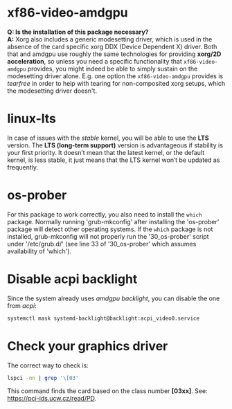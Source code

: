 # xf86-video-amdgpu
**Q: Is the installation of this package necessary?**  
**A:** Xorg also includes a generic modesetting driver, which is used in the absence of the card specific xorg DDX (Device Dependent X) driver. 
Both that and amdgpu use roughly the same technologies for providing **xorg/2D acceleration**, so unless you need a specific functionality that 
`xf86-video-amdgpu` provides, you might indeed be able to simply sustain on the modesetting driver alone. E.g. one option the `xf86-video-amdgpu`
provides is _tearfree_ in order to help with tearing for non-composited xorg setups, which the modesetting driver doesn't.

# linux-lts
In case of issues with the _stable_ kernel, you will be able to use the **LTS** version. The **LTS (long-term support)** version is advantageous if stability is your first priority. It doesn’t mean that the latest kernel, or the default kernel, is less stable, it just means that the LTS kernel won’t be updated as frequently.

# os-prober
For this package to work correctly, you also need to install the `which` package. Normally running 'grub-mkconfig' after installing the 'os-prober' package will detect other operating systems. If the `which` package is not installed, grub-mkconfig will not properly run the '30_os-prober' script under '/etc/grub.d/' (see line 33 of '30_os-prober' which assumes availability of 'which').

# Disable acpi backlight
Since the system already uses _amdgpu backlight_, you can disable the one from _acpi_: 
```bash
systemctl mask systemd-backlight@backlight:acpi_video0.service
```
# Check your graphics driver
The correct way to check is:
```bash
lspci -nn | grep '\[03'
```
This command finds the card based on the class number **[03xx]**. See: https://pci-ids.ucw.cz/read/PD.
